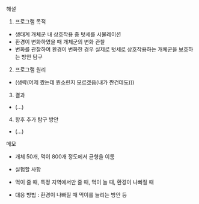 해설
1. 프로그램 목적
- 생태계 개체군 내 상호작용 중 텃세를 시뮬레이션
- 환경이 변화하였을 때 개체군의 변화 관찰
- 변화를 관찰하여 환경이 변화한 경우 실제로 텃세로 상호작용하는 개체군을 보호하는 방안 탐구

2. 프로그램 원리
- (생략(어제 짰는데 뭔소린지 모르겠음(내가 짠건데도)))

3. 결과
- (...)

4. 향후 추가 탐구 방안
- (...)




메모
- 개체 50개, 먹이 800개 정도에서 균형을 이룸

- 실험할 사항
- 먹이 줄 때, 특정 지역에서만 줄 때, 먹이 늘 때, 환경이 나빠질 때
- 대응 방법 : 환경이 나빠질 때 먹이를 늘리는 방안 등
